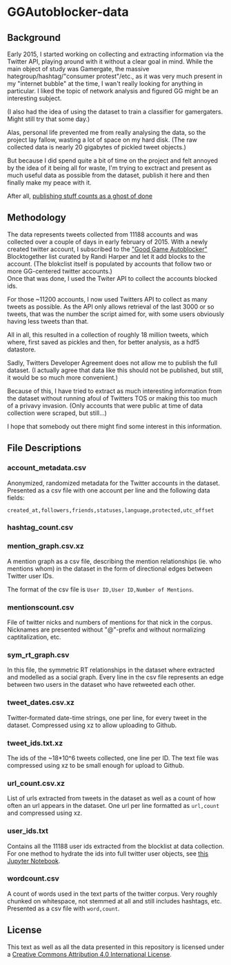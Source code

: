 # GGAutoblocker-data

## Background

Early 2015, I started working on collecting and extracting information via the Twitter API, playing around with it without a clear goal in mind. While the main object of study was Gamergate, the massive hategroup/hashtag/"consumer protest"/etc., as it was very much present in my "internet bubble" at the time, I wan't really looking for anything in particular. I liked the topic of network analysis and figured GG might be an interesting subject. 

(I also had the idea of using the dataset to train a classifier for gamergaters. Might still try that some day.)

Alas, personal life prevented me from really analysing the data, so the project lay fallow, wasting a lot of space on my hard disk. (The raw collected data is nearly 20 gigabytes of pickled tweet objects.)

But because I did spend quite a bit of time on the project and felt annoyed by the idea of it being all for waste, I'm trying to exctract and present as much useful data as possible from the dataset, publish it here and then finally make my peace with it.

After all, [publishing stuff counts as a ghost of done](http://www.manifestoproject.it/bre-pettis-and-kio-stark/)


## Methodology

The data represents tweets collected from 11188 accounts and was collected over a couple of days in early february of 2015. With a newly created twitter account, I subscribed to the ["Good Game Autoblocker"](https://blog.randi.io/good-game-auto-blocker/) Blocktogether list curated by Randi Harper and let it add blocks to the account. (The blokclist itself is populated by accounts that follow two or more GG-centered twitter accounts.)   
Once that was done, I used the Twiter API to collect the accounts blocked ids.

For those ~11200 accounts, I now used Twitters API to collect as many tweets as possible. As the API only allows retrieval of the last 3000 or so tweets, that was the number the script aimed for, with some users obviously having less tweets than that.

All in all, this resulted in a collection of roughly 18 million tweets, which where, first saved as pickles and then, for better analysis, as a hdf5 datastore.

Sadly, Twitters Developer Agreement does not allow me to publish the full dataset. (I actually agree that data like this should not be published, but still, it would be so much more convenient.)

Because of this, I have tried to extract as much interesting information from the dataset without running afoul of Twitters TOS or making this too much of a privavy invasion. (Only accounts that were public at time of data collection were scraped, but still...)

I hope that somebody out there might find some interest in this information.

## File Descriptions

### account_metadata.csv

Anonymized, randomized metadata for the Twitter accounts in the dataset. Presented as a csv file with one account per line and the following data fields:

```
created_at,followers,friends,statuses,language,protected,utc_offset
```

### hashtag_count.csv



### mention_graph.csv.xz

A mention graph as a csv file, describing the mention relationships (ie. who mentions whom) in the dataset in the form of directional edges between Twitter user IDs. 

The format of the csv file is `User ID,User ID,Number of Mentions`.

### mentionscount.csv

File of twitter nicks and numbers of mentions for that nick in the corpus. Nicknames are presented without "@"-prefix and without normalizing captitalization, etc.

### sym_rt_graph.csv

In this file, the symmetric RT relationships in the dataset where extracted and modelled as a social graph. Every line in the csv file represents an edge between two users in the dataset who have retweeted each other.

### tweet_dates.csv.xz

Twitter-formated date-time strings, one per line, for every tweet in the dataset. Compressed using xz to allow uploading to Github.

### tweet_ids.txt.xz

The ids of the ~18\*10^6 tweets collected, one line per ID. The text file was compressed using xz to be small enough for upload to Github.

### url_count.csv.xz

List of urls extracted from tweets in the dataset as well as a count of how often an url appears in the dataset. One url per line formatted as `url,count` and compressed using xz.

### user_ids.txt

Contains all the 11188 user ids extracted from the blocklist at data collection. For one method to hydrate the ids into full twitter user objects, see [this Jupyter Notebook](hydrate_twitter_ids.ipynb).

### wordcount.csv

A count of words used in the text parts of the twitter corpus. Very roughly chunked on whitespace, not stemmed at all and still includes hashtags, etc. Presented as a csv file with `word,count`.

## License

This text as well as all the data presented in this repository is licensed under a <a rel="license" href="http://creativecommons.org/licenses/by/4.0/">Creative Commons Attribution 4.0 International License</a>.






